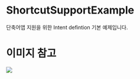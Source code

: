 # ShortcutSupportExample

단축어앱 지원을 위한 
Intent defintion 기본 예제입니다.

# 이미지 참고
<img src="https://github.com/kimjiwook/ShortcutSupportExample/blob/master/resource/Shortcut2.gif"></img>
